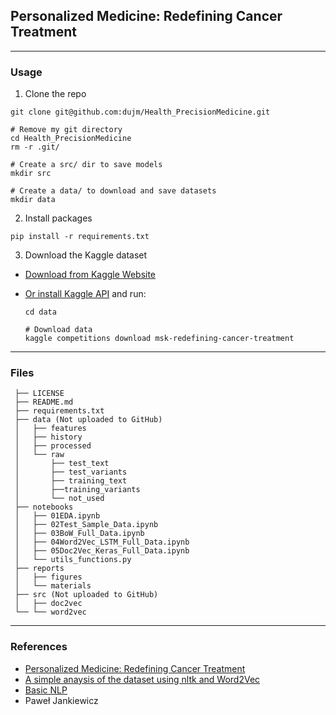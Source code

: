 ## Personalized Medicine: Redefining Cancer Treatment

------
### Usage
1. Clone the repo

```
git clone git@github.com:dujm/Health_PrecisionMedicine.git

# Remove my git directory
cd Health_PrecisionMedicine
rm -r .git/

# Create a src/ dir to save models
mkdir src

# Create a data/ to download and save datasets
mkdir data
```

2. Install packages

```
pip install -r requirements.txt
```

3. Download the Kaggle dataset
 * [Download from Kaggle Website](https://www.kaggle.com/c/msk-redefining-cancer-treatment/data)

 * [Or install Kaggle API](https://dujm.github.io/datasciences/kaggle) and run:

    ```
    cd data
    
    # Download data
    kaggle competitions download msk-redefining-cancer-treatment
    ```

------
###  Files

     ├── LICENSE
     ├── README.md
     ├── requirements.txt   
     ├── data (Not uploaded to GitHub)
     │   ├── features
     │   ├── history
     │   ├── processed
     │   └── raw
     │       ├── test_text
     │       ├── test_variants
     │       ├── training_text
     │       ├──training_variants
     │       └── not_used
     ├── notebooks
     │   ├── 01EDA.ipynb
     │   ├── 02Test_Sample_Data.ipynb
     │   ├── 03BoW_Full_Data.ipynb
     │   ├── 04Word2Vec_LSTM_Full_Data.ipynb
     │   ├── 05Doc2Vec_Keras_Full_Data.ipynb  
     │   └── utils_functions.py
     ├── reports
     │   ├── figures
     │   └── materials
     ├── src (Not uploaded to GitHub)
     │   ├── doc2vec
     └── └── word2vec




------
### References
 * [Personalized Medicine: Redefining Cancer Treatment](https://www.kaggle.com/c/msk-redefining-cancer-treatment)
 * [A simple anaysis of the dataset using nltk and Word2Vec](https://www.kaggle.com/umutto/preliminary-data-analysis-using-word2vec/data)
 * [Basic NLP](https://www.kaggle.com/reiinakano/basic-nlp-bag-of-words-tf-idf-word2vec-lstm)
 * Paweł Jankiewicz
